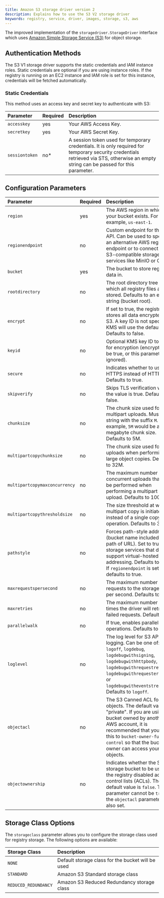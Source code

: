 ```yaml
---
title: Amazon S3 storage driver version 2
description: Explains how to use the S3 V2 storage driver
keywords: registry, service, driver, images, storage, s3, aws
---
```


The improved implementation of the `storagedriver.StorageDriver` interface which uses [Amazon Simple Storage Service (S3)](https://aws.amazon.com/s3/) for object storage.

## Authentication Methods

The S3 V1 storage driver supports the static credentials and IAM instance roles.
Static credentials are optional if you are using instance roles.
If the registry is running on an EC2 instance and IAM role is set for this instance, credentials will be fetched automatically.

### Static Credentials

This method uses an access key and secret key to authenticate with S3:

| Parameter    | Required | Description                                                              |
|:-------------|:---------|:-------------------------------------------------------------------------|
| `accesskey`     | yes     | Your AWS Access Key.                                    |
| `secretkey`      | yes     | Your AWS Secret Key.     |
| `sessiontoken` | no*      | A session token used for temporary credentials. It is only required for temporary security credentials retrieved via STS, otherwise an empty string can be passed for this parameter. |

## Configuration Parameters

| Parameter | Required | Description |
|:----------|:---------|:------------|
| `region` | yes | The AWS region in which your bucket exists. For example, `us-east-1`. |
| `regionendpoint` | no | Custom endpoint for the S3 API. Can be used to specify an alternative AWS regional endpoint or to connect to S3-compatible storage services like MinIO or Ceph. |
| `bucket` | yes | The bucket to store registry data in. |
| `rootdirectory` | no | The root directory tree in which all registry files are stored. Defaults to an empty string (bucket root). |
| `encrypt` | no | If set to true, the registry stores all data encrypted in S3. A key ID is not specified, KMS will use the default key. Defaults to false. |
| `keyid` | no | Optional KMS key ID to use for encryption (encrypt must be true, or this parameter is ignored). |
| `secure` | no | Indicates whether to use HTTPS instead of HTTP. Defaults to true. |
| `skipverify` | no | Skips TLS verification when the value is true. Defaults to false. |
| `chunksize` | no | The chunk size used for multipart uploads. Must be a string with the suffix `M`. For example, `5M` would be a 5 megabyte chunk size. Defaults to 5M. |
| `multipartcopychunksize` | no | The chunk size used for part uploads when performing large object copies. Defaults to 32M. |
| `multipartcopymaxconcurrency` | no | The maximum number of concurrent uploads that will be performed when performing a multipart upload. Defaults to 100. |
| `multipartcopythresholdsize` | no | The size threshold at which multipart copy is initiated instead of a single copy operation. Defaults to 32M. |
| `pathstyle` | no | Forces path-style addressing (bucket name included in path of URL). Set to true for storage services that don't support virtual-hosted style addressing. Defaults to false. If `regionendpoint` is set, defaults to true. |
| `maxrequestspersecond` | no | The maximum number of requests to the storage API per second. Defaults to 350. |
| `maxretries` | no | The maximum number of times the driver will retry failed requests. Defaults to 5. |
| `parallelwalk` | no | If true, enables parallel Walk operations. Defaults to false. |
| `loglevel` | no | The log level for S3 API logging. Can be one of: `logoff`, `logdebug`, `logdebugwithsigning`, `logdebugwithhttpbody`, `logdebugwithrequestretries`, `logdebugwithrequesterrors`, or `logdebugwitheventstreambody`. Defaults to `logoff`. |
| `objectacl` | no | The S3 Canned ACL for objects. The default value is "private". If you are using a bucket owned by another AWS account, it is recommended that you set this to `bucket-owner-full-control` so that the bucket owner can access your objects. |
| `objectownership` | no | Indicates whether the S3 storage bucket to be used by the registry disabled access control lists (ACLs). The default value is `false`. This parameter cannot be `true` if the `objectacl` parameter is also set. |

## Storage Class Options

The `storageclass` parameter allows you to configure the storage class used for registry storage. The following options are available:

| Storage Class | Description |
|:--------------|:------------|
| `NONE` | Default storage class for the bucket will be used |
| `STANDARD` | Amazon S3 Standard storage class |
| `REDUCED_REDUNDANCY` | Amazon S3 Reduced Redundancy storage class |
